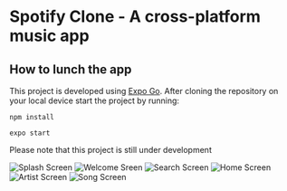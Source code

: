 # Spotify Clone - A cross-platform music app

## How to lunch the app
This project is developed using [Expo Go](https://expo.dev/client). After cloning the repository on your local device start the project by running:
```
npm install
```
```
expo start
```
Please note that this project is still under development

![Splash Screen](https://user-images.githubusercontent.com/61668890/136714637-3a4d449e-758b-4ed9-8fc8-f42237a5a336.png)
![Welcome Sreen](https://user-images.githubusercontent.com/61668890/136714636-1433ca28-57ce-48cf-be35-b1836de2c8be.png)
![Search Screen](https://user-images.githubusercontent.com/61668890/136714638-2a40a6ff-83ee-441f-a604-acec98392309.png)
![Home Screen](https://user-images.githubusercontent.com/61668890/136714639-e1ed6913-7f44-4cc0-9a5d-5b6a768de351.png)
![Artist Screen](https://user-images.githubusercontent.com/61668890/136714635-187acb6c-4247-4dff-ac03-31e02895f066.png)
![Song Screen](https://user-images.githubusercontent.com/61668890/136714887-d6c77a62-ebe7-47f9-b1e7-2268a94e9f72.png)
